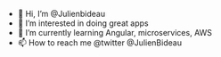 - 👋 Hi, I’m @Julienbideau
- 👀 I’m interested in doing great apps 
- 🌱 I’m currently learning Angular, microservices, AWS
- 📫 How to reach me @twitter @JulienBideau

<!---
Julienbideau/Julienbideau is a ✨ special ✨ repository because its `README.md` (this file) appears on your GitHub profile.
You can click the Preview link to take a look at your changes.
--->
